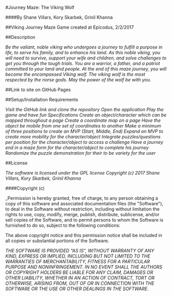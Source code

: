 #Journey Maze: The Viking Wolf

####By Shane Villars, Kory Skarbek, Grinil Khanna

##Viking Journey Maze Game created at Epicodus, 2/2/2017

##Description

_Be the valiant, noble viking who undergoes a journey to fulfill a purpose in life, to serve his family, and to enhance his land. As this noble viking, you will need to survive, support your wife and children, and solve challenges to get you through the tough trials. You are a warrior, a father, and a patriot committed to your land and people. At the end of this maze journey, you will become the encompassed Viking wolf. The viking wolf is the most respected by the norse gods. May the power of the wolf be with you._

##Link to site on GitHub Pages


##Setup/Installation Requirements

_Visit the GitHub link and clone the repository
Open the application
Play the game and have fun
Specifications
Create an object/character which can be mapped throughout a page
Create a coordinate map on a page
Have the object be mobile from one set of coordinates to another
Make a minimum of three positions to create an MVP (Start, Middle, End)
Expand on MVP to create more mobility for the character/object
Integrate puzzles/questions per position for the character/object to access a challenge
Have a journey end in a maze form for the character/object to complete his journey
Randomize the puzzle demonstration for their to be variety for the user_


##License

_The software is licensed under the GPL license
Copyright (c) 2017 Shane Villars, Kory Skarbek, Grinil Khanna_

####Copyright (c) <year> <copyright holders>

_Permission is hereby granted, free of charge, to any person obtaining a copy
of this software and associated documentation files (the "Software"), to deal
in the Software without restriction, including without limitation the rights
to use, copy, modify, merge, publish, distribute, sublicense, and/or sell
copies of the Software, and to permit persons to whom the Software is
furnished to do so, subject to the following conditions:

The above copyright notice and this permission notice shall be included in all
copies or substantial portions of the Software.

_THE SOFTWARE IS PROVIDED "AS IS", WITHOUT WARRANTY OF ANY KIND, EXPRESS OR
IMPLIED, INCLUDING BUT NOT LIMITED TO THE WARRANTIES OF MERCHANTABILITY,
FITNESS FOR A PARTICULAR PURPOSE AND NONINFRINGEMENT. IN NO EVENT SHALL THE
AUTHORS OR COPYRIGHT HOLDERS BE LIABLE FOR ANY CLAIM, DAMAGES OR OTHER
LIABILITY, WHETHER IN AN ACTION OF CONTRACT, TORT OR OTHERWISE, ARISING FROM,
OUT OF OR IN CONNECTION WITH THE SOFTWARE OR THE USE OR OTHER DEALINGS IN THE
SOFTWARE._
